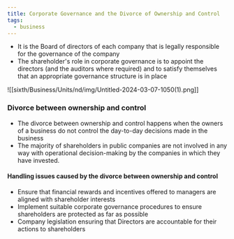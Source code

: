 ```yaml
---
title: Corporate Governance and the Divorce of Ownership and Control
tags:
  - business
---
```

- It is the Board of directors of each company that is legally responsible for the governance of the company
- The shareholder's role in corporate governance is to appoint the directors (and the auditors where required) and to satisfy themselves that an appropriate governance structure is in place


![[sixth/Business/Units/nd/img/Untitled-2024-03-07-1050(1).png]]

### Divorce between ownership and control

- The divorce between ownership and control happens when the owners of a business do not control the day-to-day decisions made in the business
- The majority of shareholders in public companies are not involved in any way with operational decision-making by the companies in which they have invested.

#### Handling issues caused by the divorce between ownership and control

- Ensure that financial rewards and incentives offered to managers are aligned with shareholder interests
- Implement suitable corporate governance procedures to ensure shareholders are protected as far as possible
- Company legislation ensuring that Directors are accountable for their actions to shareholders
